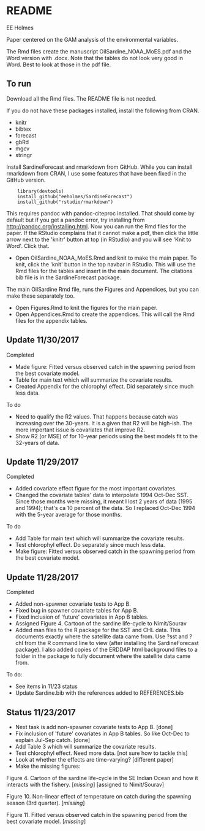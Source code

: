README
================
EE Holmes

Paper centered on the GAM analysis of the environmental variables.

The Rmd files create the manuscript OilSardine\_NOAA\_MoES.pdf and the Word version with .docx. Note that the tables do not look very good in Word.  Best to look at those in the pdf file.

To run
------

Download all the Rmd files. The README file is not needed.

If you do not have these packages installed, install the following from CRAN.

-   knitr
-   bibtex
-   forecast
-   gbRd
-   mgcv
-   stringr

Install SardineForecast and rmarkdown from GitHub.  While you can install rmarkdown from CRAN, I use some features that have been fixed in the GitHub version.

        library(devtools)
        install_github("eeholmes/SardineForecast")
        install_github("rstudio/rmarkdown")

This requires pandoc with pandoc-citeproc installed.  That should come by default but if you get a pandoc error, try installing from http://pandoc.org/installing.html. Now you can run the Rmd files for the paper.  If the RStudio complains that it cannot make a pdf, then click the little arrow next to the 'knitr' button at top (in RStudio) and you will see 'Knit to Word'.  Click that.

-   Open OilSardine\_NOAA\_MoES.Rmd and knit to make the main paper. To knit, click the 'knit' button in the top navbar in RStudio.  This will use the Rmd files for the tables and insert in the main document. The citations bib file is in the SardineForecast package.

The main OilSardine Rmd file, runs the Figures and Appendices, but you can make these separately too.

-   Open Figures.Rmd to knit the figures for the main paper. 
-   Open Appendices.Rmd to create the appendices. This will call the Rmd files for the appendix tables.


Update 11/30/2017
------
Completed
-   Made figure: Fitted versus observed catch in the spawning period from the best covariate model. 
-   Table for main text which will summarize the covariate results.  
-   Created Appendix for the chlorophyl effect.  Did separately since much less data.

To do
-   Need to qualify the R2 values.  That happens because catch was increasing over the 30-years.  It is a given that R2 will be high-ish.  The more important issue is covariates that improve R2.
-   Show R2 (or MSE) of for 10-year periods using the best models fit to the 32-years of data.

Update 11/29/2017
------
Completed
-   Added covariate effect figure for the most important covariates.  
-   Changed the covariate tables' data to interpolate 1994 Oct-Dec SST.  Since those months were missing, it meant I lost 2 years of data (1995 and 1994); that's ca 10 percent of the data.  So I replaced Oct-Dec 1994 with the 5-year average for those months.

To do
-   Add Table for main text which will summarize the covariate results.  
-   Test chlorophyl effect.  Do separately since much less data.
-   Make figure: Fitted versus observed catch in the spawning period from the best covariate model. 

Update 11/28/2017
------
Completed
-   Added non-spawner covariate tests to App B.  
-   Fixed bug in spawner covariate tables for App B.  
-   Fixed inclusion of 'future' covariates in App B tables.
-   Assigned Figure 4. Cartoon of the sardine life-cycle to Nimit/Sourav
-   Added man files to the R package for the SST and CHL data.  This documents exactly where the satellite data came from.  Use ?sst and ?chl from the R command line to view (after installing the SardineForecast package).  I also added copies of the ERDDAP html background files to a folder in the package to fully document where the satellite data came from.

To do:
-   See items in 11/23 status
-   Update Sardine.bib with the references added to REFERENCES.bib

Status 11/23/2017
------

-   Next task is add non-spawner covariate tests to App B.  [done]
-   Fix inclusion of 'future' covariates in App B tables.  So like Oct-Dec to explain Jul-Sep catch. [done]
-   Add Table 3 which will summarize the covariate results.  
-   Test chlorophyl effect.  Need more data. [not sure how to tackle this]
-   Look at whether the effects are time-varying? [different paper]
-   Make the missing figures:

Figure 4. Cartoon of the sardine life-cycle in the SE Indian Ocean and how it interacts with the fishery. \[*missing*\] [assigned to Nimit/Sourav]

Figure 10. Non-linear effect of temperature on catch during the spawning season (3rd quarter). \[*missing*\]

Figure 11. Fitted versus observed catch in the spawning period from the best covariate model. \[*missing*\]
